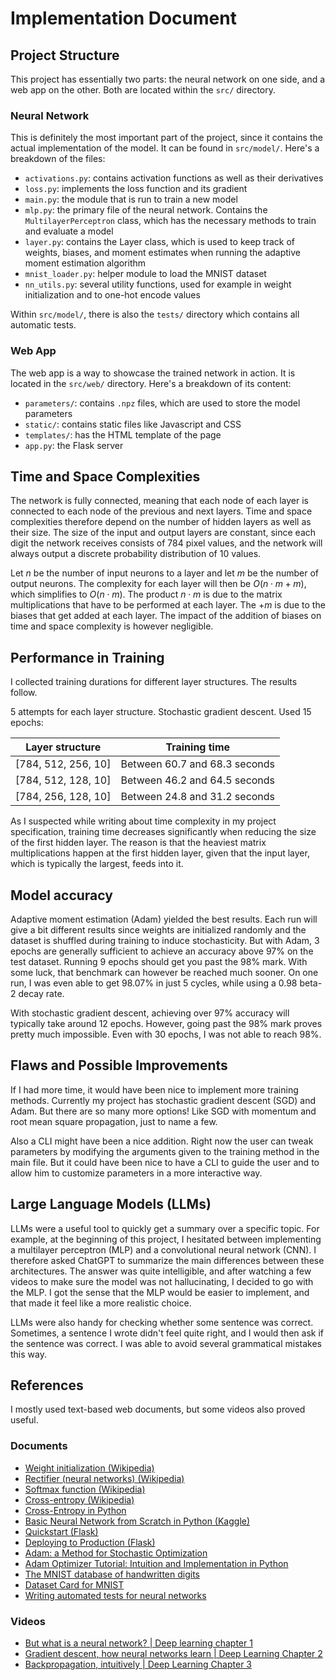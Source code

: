 # Implementation Document

## Project Structure

This project has essentially two parts: the neural network on one side, and a web app on the other. Both are located within the `src/` directory.

### Neural Network

This is definitely the most important part of the project, since it contains the actual implementation of the model. It can be found in `src/model/`. Here's a breakdown of the files:

- `activations.py`: contains activation functions as well as their derivatives
- `loss.py`: implements the loss function and its gradient
- `main.py`: the module that is run to train a new model
- `mlp.py`: the primary file of the neural network. Contains the `MultilayerPerceptron` class, which has the necessary methods to train and evaluate a model
- `layer.py`: contains the Layer class, which is used to keep track of weights, biases, and moment estimates when running the adaptive moment estimation algorithm
- `mnist_loader.py`: helper module to load the MNIST dataset
- `nn_utils.py`: several utility functions, used for example in weight initialization and to one-hot encode values

Within `src/model/`, there is also the `tests/` directory which contains all automatic tests.

### Web App

The web app is a way to showcase the trained network in action. It is located in the `src/web/` directory. Here's a breakdown of its content:

- `parameters/`: contains `.npz` files, which are used to store the model parameters
- `static/`: contains static files like Javascript and CSS
- `templates/`: has the HTML template of the page
- `app.py`: the Flask server

## Time and Space Complexities

The network is fully connected, meaning that each node of each layer is connected to each node of the previous and next layers. Time and space complexities therefore depend on the number of hidden layers as well as their size. The size of the input and output layers are constant, since each digit the network receives consists of 784 pixel values, and the network will always output a discrete probability distribution of 10 values.

Let $n$ be the number of input neurons to a layer and let $m$ be the number of output neurons. The complexity for each layer will then be $O(n\cdot m + m)$,
which simplifies to $O(n\cdot m)$. The product $n\cdot m$ is due to the matrix multiplications that have to be performed at each layer. The $+m$ is due to the biases that get added at each layer.
The impact of the addition of biases on time and space complexity is however negligible.

## Performance in Training

I collected training durations for different layer structures. The results follow.

5 attempts for each layer structure. Stochastic gradient descent. Used 15 epochs:

| Layer structure     | Training time                 |
| ------------------- | ----------------------------- |
| [784, 512, 256, 10] | Between 60.7 and 68.3 seconds |
| [784, 512, 128, 10] | Between 46.2 and 64.5 seconds |
| [784, 256, 128, 10] | Between 24.8 and 31.2 seconds |

As I suspected while writing about time complexity in my project specification,
training time decreases significantly when reducing the size of the first hidden layer.
The reason is that the heaviest matrix multiplications happen at the first hidden layer,
given that the input layer, which is typically the largest, feeds into it.

## Model accuracy

Adaptive moment estimation (Adam) yielded the best results. Each run will give a bit different
results since weights are initialized randomly and the dataset is shuffled during
training to induce stochasticity. But with Adam, 3 epochs are generally sufficient to
achieve an accuracy above 97% on the test dataset.
Running 9 epochs should get you past the 98% mark.
With some luck, that benchmark can however be reached much sooner.
On one run, I was even able to get 98.07% in just 5 cycles, while using a 0.98 beta-2
decay rate.

With stochastic gradient descent, achieving over 97% accuracy will typically take
around 12 epochs. However, going past the 98% mark proves pretty much impossible.
Even with 30 epochs, I was not able to reach 98%.

## Flaws and Possible Improvements

If I had more time, it would have been nice to implement more training methods.
Currently my project has stochastic gradient descent (SGD) and Adam.
But there are so many more options! Like SGD with momentum and root mean square propagation, just to name a few.

Also a CLI might have been a nice addition. Right now the user can tweak parameters by modifying the arguments given to the training method in the main file. But it could have been nice to have a CLI to guide the user and to allow him to customize parameters in a more interactive way.

## Large Language Models (LLMs)

LLMs were a useful tool to quickly get a summary over a specific topic. For example, at the beginning of this project, I hesitated between implementing a multilayer perceptron (MLP) and a convolutional neural network (CNN). I therefore asked ChatGPT to summarize the main differences between these architectures. The answer was quite intelligible, and after watching a few videos to make sure the model was not hallucinating, I decided to go with the MLP. I got the sense that the MLP would be easier to implement, and that made it feel like a more realistic choice.

LLMs were also handy for checking whether some sentence was correct. Sometimes, a sentence I wrote didn't feel quite right, and I would then ask if the sentence was correct. I was able to avoid several grammatical mistakes this way.

## References

I mostly used text-based web documents, but some videos also proved useful.

### Documents

- [Weight initialization (Wikipedia)](https://en.wikipedia.org/wiki/Weight_initialization)
- [Rectifier (neural networks) (Wikipedia)](https://en.wikipedia.org/wiki/Rectifier_(neural_networks))
- [Softmax function (Wikipedia)](https://en.wikipedia.org/wiki/Softmax_function)
- [Cross-entropy (Wikipedia)](https://en.wikipedia.org/wiki/Cross-entropy)
- [Cross-Entropy in Python](https://github.com/xbeat/Machine-Learning/blob/main/Cross-Entropy%20in%20Python.md)
- [Basic Neural Network from Scratch in Python (Kaggle)](https://www.kaggle.com/code/soham1024/basic-neural-network-from-scratch-in-python)
- [Quickstart (Flask)](https://flask.palletsprojects.com/en/stable/quickstart/)
- [Deploying to Production (Flask)](https://flask.palletsprojects.com/en/stable/deploying/)
- [Adam: a Method for Stochastic Optimization](https://arxiv.org/pdf/1412.6980)
- [Adam Optimizer Tutorial: Intuition and Implementation in Python](https://www.datacamp.com/tutorial/adam-optimizer-tutorial)
- [The MNIST database of handwritten digits](https://web.archive.org/web/20200430193701/http://yann.lecun.com/exdb/mnist/)
- [Dataset Card for MNIST](https://huggingface.co/datasets/ylecun/mnist)
- [Writing automated tests for neural networks](https://www.sebastianbjorkqvist.com/blog/writing-automated-tests-for-neural-networks/)

### Videos

- [But what is a neural network? | Deep learning chapter 1](https://www.youtube.com/watch?v=aircAruvnKk&list=PLZHQObOWTQDNU6R1_67000Dx_ZCJB-3pi)
- [Gradient descent, how neural networks learn | Deep Learning Chapter 2](https://www.youtube.com/watch?v=IHZwWFHWa-w&list=PLZHQObOWTQDNU6R1_67000Dx_ZCJB-3pi&index=2)
- [Backpropagation, intuitively | Deep Learning Chapter 3](https://www.youtube.com/watch?v=Ilg3gGewQ5U&list=PLZHQObOWTQDNU6R1_67000Dx_ZCJB-3pi&index=3)
